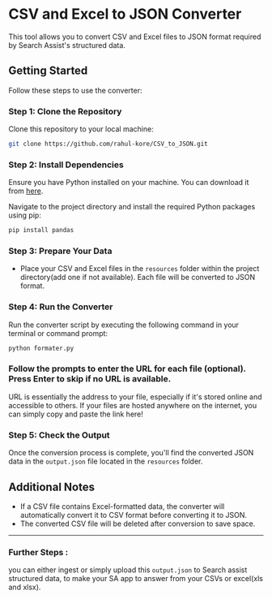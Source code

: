 # CSV and Excel to JSON Converter

This tool allows you to convert CSV and Excel files to JSON format required by Search Assist's structured data.

## Getting Started

Follow these steps to use the converter:

### Step 1: Clone the Repository

Clone this repository to your local machine:

```bash
git clone https://github.com/rahul-kore/CSV_to_JSON.git
```

### Step 2: Install Dependencies

Ensure you have Python installed on your machine. You can download it from [here](https://www.python.org/downloads/).

Navigate to the project directory and install the required Python packages using pip:

```bash
pip install pandas
```

### Step 3: Prepare Your Data

* Place your CSV and Excel files in the `resources` folder within the project directory(add one if not available). Each file will be converted to JSON format.

### Step 4: Run the Converter

Run the converter script by executing the following command in your terminal or command prompt:

```bash
python formater.py
```

### Follow the prompts to enter the URL for each file (optional). Press Enter to skip if no URL is available.

URL is essentially the address to your file, especially if it's stored online and accessible to others. If your files are hosted anywhere on the internet, you can simply copy and paste the link here!

### Step 5: Check the Output

Once the conversion process is complete, you'll find the converted JSON data in the `output.json` file located in the `resources` folder.

## Additional Notes

- If a CSV file contains Excel-formatted data, the converter will automatically convert it to CSV format before converting it to JSON.
- The converted CSV file will be deleted after conversion to save space.

---

### Further Steps :

you can either ingest or simply upload this `output.json` to Search assist structured data, to make your SA app to answer from your CSVs or excel(xls and xlsx).